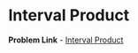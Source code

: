 # Interval Product

**Problem Link** - [Interval Product](https://onlinejudge.org/index.php?option=com_onlinejudge&Itemid=8&category=24&page=show_problem&problem=3977)